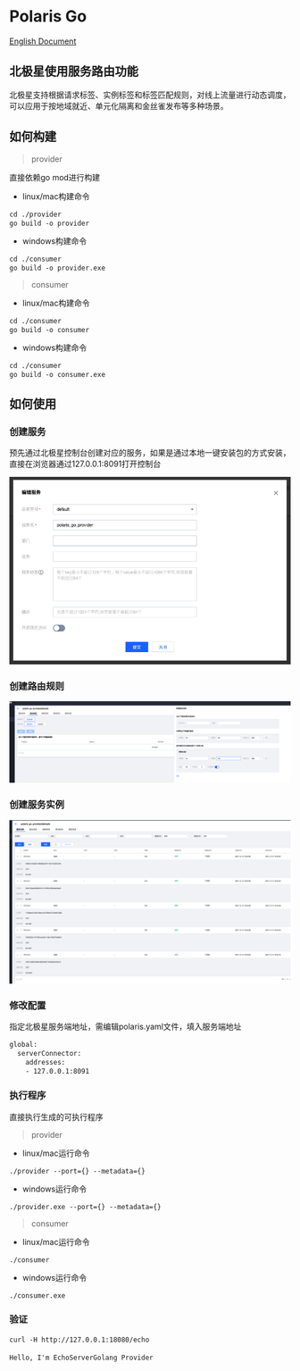 # Polaris Go

[English Document](./README.md)

## 北极星使用服务路由功能

北极星支持根据请求标签、实例标签和标签匹配规则，对线上流量进行动态调度，可以应用于按地域就近、单元化隔离和金丝雀发布等多种场景。

## 如何构建

> provider

直接依赖go mod进行构建

- linux/mac构建命令
```
cd ./provider
go build -o provider
```
- windows构建命令
```
cd ./consumer
go build -o provider.exe
```

> consumer

- linux/mac构建命令
```
cd ./consumer
go build -o consumer
```
- windows构建命令
```
cd ./consumer
go build -o consumer.exe
```


## 如何使用

### 创建服务

预先通过北极星控制台创建对应的服务，如果是通过本地一键安装包的方式安装，直接在浏览器通过127.0.0.1:8091打开控制台

![create_service](./image/create_service.png)

### 创建路由规则

![create_service_rule](./image/create_service_rule.png)

### 创建服务实例

![create_service_instances](./image/create_service_instances.png)

### 修改配置

指定北极星服务端地址，需编辑polaris.yaml文件，填入服务端地址

```
global:
  serverConnector:
    addresses:
    - 127.0.0.1:8091
```
### 执行程序

直接执行生成的可执行程序

> provider

- linux/mac运行命令
```
./provider --port={} --metadata={}
```

- windows运行命令
```
./provider.exe --port={} --metadata={}
```

> consumer


- linux/mac运行命令
```
./consumer
```

- windows运行命令
```
./consumer.exe
```

### 验证

```
curl -H http://127.0.0.1:18080/echo

Hello, I'm EchoServerGolang Provider
```